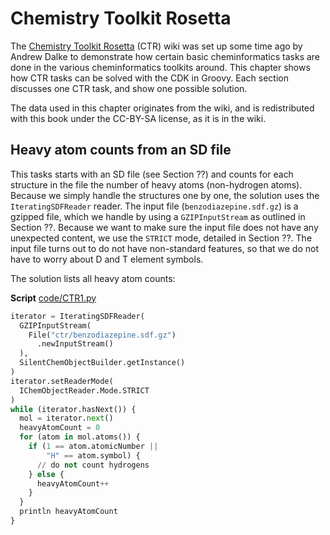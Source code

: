<!--- THIS FILE IS AUTOGENERATED. DO NOT EDIT IT. -->

# Chemistry Toolkit Rosetta

The [Chemistry Toolkit Rosetta](https://ctr.fandom.com/wiki/Chemistry_Toolkit_Rosetta_Wiki) (CTR) wiki was set up some time ago by Andrew Dalke to
demonstrate how certain basic cheminformatics tasks are done in the various cheminformatics toolkits around.
This chapter shows how CTR tasks can be solved with the CDK in Groovy. Each section discusses one CTR task,
and show one possible solution.

The data used in this chapter originates from the wiki, and is redistributed with this book under the
CC-BY-SA license, as it is in the wiki.

## Heavy atom counts from an SD file

This tasks starts with an SD file (see Section ??) and counts for each structure in the file
the number of <a name="tp1">heavy atoms</a> (non-hydrogen atoms). Because we simply handle the structures one by one,
the solution uses the `IteratingSDFReader` reader. The input file (`benzodiazepine.sdf.gz`) is a
gzipped file, which we handle by using a `GZIPInputStream` as outlined in Section ??.
Because we want to make sure the input file does not have any unexpected content, we use the `STRICT`
mode, detailed in Section ??. The input file turns out to do not have non-standard
features, so that we do not have to worry about D and T element symbols.

The solution lists all heavy atom counts:

**Script** [code/CTR1.py](code/CTR1.code.md)
```python
iterator = IteratingSDFReader(
  GZIPInputStream(
    File("ctr/benzodiazepine.sdf.gz")
      .newInputStream()
  ),
  SilentChemObjectBuilder.getInstance()
)
iterator.setReaderMode(
  IChemObjectReader.Mode.STRICT
)
while (iterator.hasNext()) {
  mol = iterator.next()
  heavyAtomCount = 0
  for (atom in mol.atoms()) {
    if (1 == atom.atomicNumber ||
        "H" == atom.symbol) {
      // do not count hydrogens
    } else {
      heavyAtomCount++
    }
  }
  println heavyAtomCount
}
```
